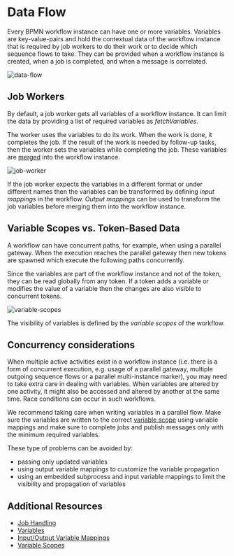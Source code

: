 # Data Flow

Every BPMN workflow instance can have one or more variables. Variables are key-value-pairs and hold
the contextual data of the workflow instance that is required by job workers to do their work or to
decide which sequence flows to take. They can be provided when a workflow instance is created, when
a job is completed, and when a message is correlated.

![data-flow](/bpmn-workflows/data-flow.png)

## Job Workers

By default, a job worker gets all variables of a workflow instance. It can limit the data by
providing a list of required variables as *fetchVariables*.

The worker uses the variables to do its work. When the work is done, it completes the job. If the
result of the work is needed by follow-up tasks, then the worker sets the variables while completing
the job. These variables are [merged](/reference/variables.html#variable-propagation) into the
workflow instance.

![job-worker](/bpmn-workflows/data-flow-job-worker.png)

If the job worker expects the variables in a different format or under different names then the variables can be transformed by defining *input mappings* in the workflow. *Output mappings* can be used to transform the job variables before merging them into the workflow instance.

## Variable Scopes vs. Token-Based Data

A workflow can have concurrent paths, for example, when using a parallel gateway. When the execution reaches the parallel gateway then new tokens are spawned which execute the following paths concurrently.

Since the variables are part of the workflow instance and not of the token, they can be read globally from any token. If a token adds a variable or modifies the value of a variable then the changes are also visible to concurrent tokens.

![variable-scopes](/bpmn-workflows/variable-scopes.png)

The visibility of variables is defined by the *variable scopes* of the workflow.

## Concurrency considerations
When multiple active activities exist in a workflow instance (i.e. there is a form of concurrent
execution, e.g. usage of a parallel gateway, multiple outgoing sequence flows or a parallel
multi-instance marker), you may need to take extra care in dealing with variables. When variables
are altered by one activity, it might also be accessed and altered by another at the same time. Race
conditions can occur in such workflows.

We recommend taking care when writing variables in a parallel flow. Make sure the variables are
written to the correct [variable scope](/reference/variables.html#variable-scopes) using variable
mappings and make sure to complete jobs and publish messages only with the minimum required
variables.

These type of problems can be avoided by:
* passing only updated variables
* using output variable mappings to customize the variable propagation
* using an embedded subprocess and input variable mappings to limit the visibility and propagation of variables

## Additional Resources

* [Job Handling](/basics/job-workers.html)
* [Variables](/reference/variables.html)
* [Input/Output Variable Mappings](/reference/variables.html#inputoutput-variable-mappings)
* [Variable Scopes](/reference/variables.html#variable-scopes)
